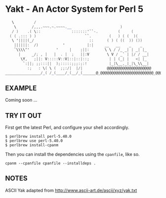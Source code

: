 # Yakt - An Actor System for Perl 5

```as
   \         /
    \       /,,,.~~~.~.~~~~.__                      )
   / )    .( \::              :::::::'``-.         (     (
  ( ( .::: ) )                      ``.        (   ) ( (  )(
   \ '||||(_/                         ::      ( ) ( ((  )) ())
    ||||||:  /)           '          |:|     __   __    _    _
    `\\\\^'            '     |    ;||:       \ \ / /_ _| | _| |_
      |     _/; , |   |  . |  ;   ||:V        \ V / _` | |/ / __|
       \Y,   ;||: V:::::V::V|::|::|::;         | | (_| |   <| |_
        `:||; ;;:::||  );:::::;;;:;:!          |_|\__,_|_|\_\\__|
          :;   : \( \ (  ;;:/|  |/|           @@@@@@@@@@@@@@@@@@@@
________________/_( /_(____/_(__/_(______@_@@@@@@@@@@@@@@@@@@@@@@@@_@@@___@____
```

## EXAMPLE

Coming soon ...

## TRY IT OUT

First get the latest Perl, and configure your shell accordingly.

```shell
$ perlbrew install perl-5.40.0
$ perlbrew use perl-5.40.0
$ perlbrew install-cpanm
```

Then you can install the dependencies using the `cpanfile`, like so.

```
cpanm --cpanfile cpanfile --installdeps .
```

## NOTES

ASCII Yak adapted from http://www.ascii-art.de/ascii/xyz/yak.txt
